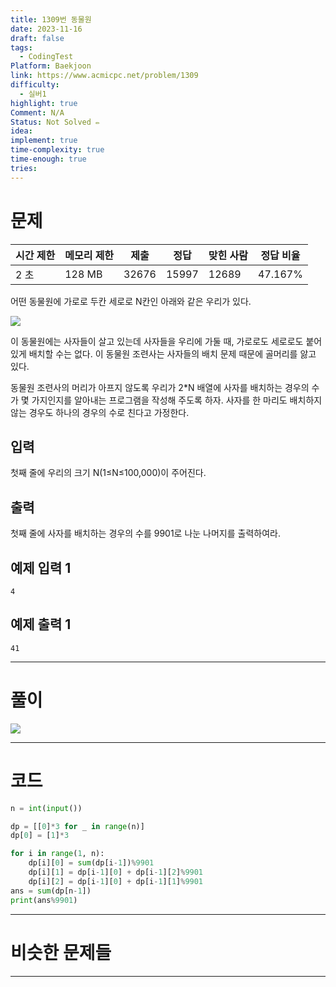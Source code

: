 ```yaml
---
title: 1309번 동물원
date: 2023-11-16
draft: false
tags:
  - CodingTest
Platform: Baekjoon
link: https://www.acmicpc.net/problem/1309
difficulty:
  - 실버1
highlight: true
Comment: N/A
Status: Not Solved ✏️
idea: 
implement: true
time-complexity: true
time-enough: true
tries:
---
```

# 문제

|시간 제한|메모리 제한|제출|정답|맞힌 사람|정답 비율|
|---|---|---|---|---|---|
|2 초|128 MB|32676|15997|12689|47.167%|


어떤 동물원에 가로로 두칸 세로로 N칸인 아래와 같은 우리가 있다.

![](https://www.acmicpc.net/upload/201004/dnfl.JPG)

이 동물원에는 사자들이 살고 있는데 사자들을 우리에 가둘 때, 가로로도 세로로도 붙어 있게 배치할 수는 없다. 이 동물원 조련사는 사자들의 배치 문제 때문에 골머리를 앓고 있다.

동물원 조련사의 머리가 아프지 않도록 우리가 2*N 배열에 사자를 배치하는 경우의 수가 몇 가지인지를 알아내는 프로그램을 작성해 주도록 하자. 사자를 한 마리도 배치하지 않는 경우도 하나의 경우의 수로 친다고 가정한다.

## 입력

첫째 줄에 우리의 크기 N(1≤N≤100,000)이 주어진다.

## 출력

첫째 줄에 사자를 배치하는 경우의 수를 9901로 나눈 나머지를 출력하여라.

## 예제 입력 1 

```
4
```

## 예제 출력 1 

```
41
```


___

# 풀이


![](https://i.imgur.com/1HUxrsZ.png)



____

# 코드


```python
n = int(input())

dp = [[0]*3 for _ in range(n)]
dp[0] = [1]*3

for i in range(1, n):
    dp[i][0] = sum(dp[i-1])%9901
    dp[i][1] = dp[i-1][0] + dp[i-1][2]%9901
    dp[i][2] = dp[i-1][0] + dp[i-1][1]%9901
ans = sum(dp[n-1])
print(ans%9901)
```



___

# 비슷한 문제들






___
